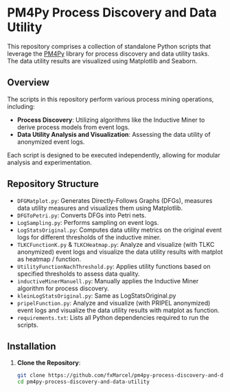 # PM4Py Process Discovery and Data Utility

This repository comprises a collection of standalone Python scripts that leverage the [PM4Py](https://github.com/process-intelligence-solutions/pm4py) library for process discovery and data utility tasks.  
The data utility results are visualized using Matplotlib and Seaborn.

## Overview

The scripts in this repository perform various process mining operations, including:

- **Process Discovery**: Utilizing algorithms like the Inductive Miner to derive process models from event logs.
- **Data Utility Analysis and Visualization**: Assessing the data utility of anonymized event logs.

Each script is designed to be executed independently, allowing for modular analysis and experimentation.

## Repository Structure

- `DFGMatplot.py`: Generates Directly-Follows Graphs (DFGs), measures data utility measures and visualizes them using Matplotlib.
- `DFGToPetri.py`: Converts DFGs into Petri nets.
- `LogSampling.py`: Performs sampling on event logs.
- `LogStatsOriginal.py`: Computes data utility metrics on the original event logs for different thresholds of the inductive miner.
- `TLKCFunctionK.py` & `TLKCHeatmap.py`: Analyze and visualize (with TLKC anonymized) event logs and visualize the data utility results with matplot as heatmap / function.
- `UtilityFunctionNachThreshold.py`: Applies utility functions based on specified thresholds to assess data quality.
- `inductiveMinerManuell.py`: Manually applies the Inductive Miner algorithm for process discovery.
- `kleinLogStatsOriginal.py`: Same as LogStatsOriginal.py
- `pripelFunction.py`: Analyze and visualize (with PRIPEL anonymized) event logs and visualize the data utility results with matplot as function.
- `requirements.txt`: Lists all Python dependencies required to run the scripts.

## Installation

1. **Clone the Repository**:

   ```bash
   git clone https://github.com/fxMarcel/pm4py-process-discovery-and-data-utility.git
   cd pm4py-process-discovery-and-data-utility
